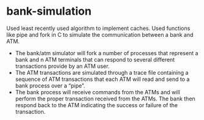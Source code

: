 # bank-simulation
<p>Used least recently used algorithm to implement caches. Used functions like pipe and fork in C to simulate the communication between a bank and ATM. </p1>
<ul>
  <li> The bank/atm simulator will fork a number of processes that represent a bank and n ATM terminals that can respond to several different transactions provide by an ATM user.
  </li> 
  <li> The ATM transactions are simulated through a trace file containing a sequence of ATM transactions that each ATM will read and send to a bank process over a “pipe”. 
  </li>
  <li> The bank process will receive commands from the ATMs and will perform the proper transaction received from the ATMs. The bank then respond back to the ATM indicating the success or failure of the transaction.
  </li>
 </ul>
